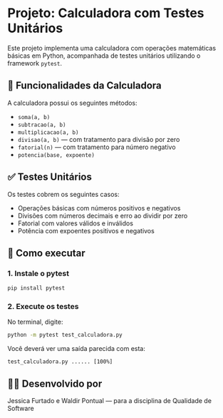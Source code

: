 # Projeto: Calculadora com Testes Unitários

Este projeto implementa uma calculadora com operações matemáticas básicas em Python, acompanhada de testes unitários utilizando o framework `pytest`.

## 🧮 Funcionalidades da Calculadora

A calculadora possui os seguintes métodos:

- `soma(a, b)`
- `subtracao(a, b)`
- `multiplicacao(a, b)`
- `divisao(a, b)` — com tratamento para divisão por zero
- `fatorial(n)` — com tratamento para número negativo
- `potencia(base, expoente)`

## ✅ Testes Unitários

Os testes cobrem os seguintes casos:

- Operações básicas com números positivos e negativos
- Divisões com números decimais e erro ao dividir por zero
- Fatorial com valores válidos e inválidos
- Potência com expoentes positivos e negativos

## 🚀 Como executar

### 1. Instale o pytest
```bash
pip install pytest
```

### 2. Execute os testes
No terminal, digite:
```bash
python -m pytest test_calculadora.py
```

Você deverá ver uma saída parecida com esta:
```
test_calculadora.py ...... [100%]
```

## 👩‍💻 Desenvolvido por

Jessica Furtado e Waldir Pontual — para a disciplina de Qualidade de Software
